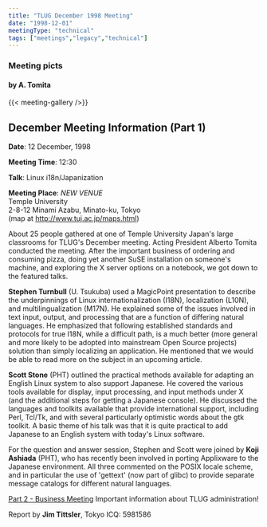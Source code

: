 ```yaml
---
title: "TLUG December 1998 Meeting"
date: "1998-12-01"
meetingType: "technical"
tags: ["meetings","legacy","technical"]
---
```


### Meeting picts
#### by A. Tomita

{{< meeting-gallery />}}

## December Meeting Information (Part 1)

<B>Date</B>: 12 December, 1998

<B>Meeting Time</B>: 12:30

<B>Talk</B>: Linux i18n/Japanization

<B>Meeting Place</B>:
*NEW VENUE*<BR>
Temple University<BR>
2-8-12 Minami Azabu, Minato-ku, Tokyo<BR>
(map at <A HREF="http://www.tuj.ac.jp/maps.html">
http://www.tuj.ac.jp/maps.html</A>)</TD></TR>

<TR><TD COLSPAN=2>
About 25 people gathered at one of Temple University Japan's large
classrooms for TLUG's December meeting.  Acting President Alberto Tomita
conducted the meeting.  After the important business of ordering and
consuming pizza, doing yet another SuSE installation on someone's
machine, and exploring the X server options on a notebook, we got
down to the featured talks.

<B>Stephen Turnbull</B> (U. Tsukuba) used a MagicPoint presentation to
describe the underpinnings of Linux internationalization (I18N),
localization (L10N), and multilingualization (M17N).  He explained
some of the issues involved in text input, output, and processing
that are a function of differing natural languages.  He emphasized
that following established standards and protocols for true I18N,
while a difficult path, is a much better (more general and more
likely to be adopted into mainstream Open Source projects) solution
than simply localizing an application.  He mentioned that we would be
able to read more on the subject in an upcoming article.
<P>
<B>Scott Stone</B> (PHT) outlined the practical methods available for
adapting an English Linux system to also support Japanese.  He
covered the various tools available for display, input processing,
and input methods under X (and the additional steps for getting a
Japanese console).  He discussed the languages and toolkits available
that provide international support, including Perl, Tcl/Tk, and with
several particularly optimistic words about the gtk toolkit.  A basic
theme of his talk was that it is quite practical to add Japanese to
an English system with today's Linux software.
<P>
For the question and answer session, Stephen and Scott were joined by
<B>Koji Ashiada</B> (PHT), who has recently been involved in porting
Applixware to the Japanese environment.  All three commented on the
POSIX locale scheme, and in particular the use of 'gettext' (now part
of glibc) to provide separate message catalogs for different natural
languages.
<P>
<A HREF="business.html">Part 2 - Business Meeting</A>
Important information about TLUG administration!
<P>
Report by <B>Jim Tittsler</B>, Tokyo   ICQ: 5981586
